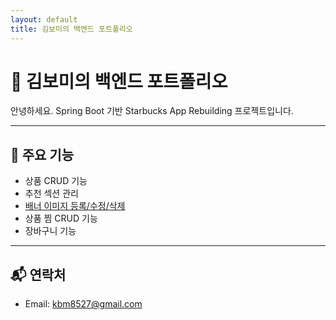 ```yaml
---
layout: default
title: 김보미의 백엔드 포트폴리오
---
```


# 🌟 김보미의 백엔드 포트폴리오

안녕하세요. Spring Boot 기반 Starbucks App Rebuilding 프로젝트입니다.

---

## 📌 주요 기능

-  상품 CRUD 기능  
-  추천 섹션 관리  
-  [배너 이미지 등록/수정/삭제](banner-image.md)  
-  상품 찜 CRUD 기능  
-  장바구니 기능  

---

## 📬 연락처

- Email: kbm8527@gmail.com
